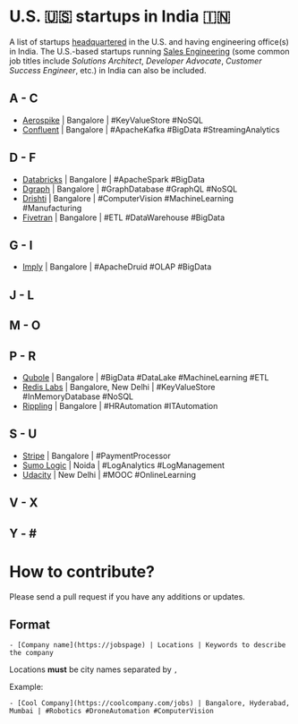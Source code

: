 # U.S. 🇺🇸 startups in India 🇮🇳
A list of startups [headquartered](https://en.wikipedia.org/wiki/Corporate_headquarters) in the U.S. and having engineering office(s) in India. The U.S.-based startups running [Sales Engineering](https://en.wikipedia.org/wiki/Sales_engineering) (some common job titles include *Solutions Architect*, *Developer Advocate*, *Customer Success Engineer*, etc.) in India can also be included.

## A - C
- [Aerospike](https://www.aerospike.com/company/careers/) | Bangalore | #KeyValueStore #NoSQL
- [Confluent](https://www.confluent.io/careers) | Bangalore | #ApacheKafka #BigData #StreamingAnalytics

## D - F
- [Databricks](https://databricks.com/company/careers) | Bangalore | #ApacheSpark #BigData
- [Dgraph](https://dgraph.io/careers) | Bangalore | #GraphDatabase #GraphQL #NoSQL
- [Drishti](https://drishti.com/careers/) | Bangalore | #ComputerVision #MachineLearning #Manufacturing
- [Fivetran](https://fivetran.com/careers) | Bangalore | #ETL #DataWarehouse #BigData

## G - I
- [Imply](https://imply.io/careers) | Bangalore | #ApacheDruid #OLAP #BigData

## J - L

## M - O

## P - R
- [Qubole](https://www.qubole.com/company/careers/) | Bangalore | #BigData #DataLake #MachineLearning #ETL
- [Redis Labs](https://redislabs.com/company/careers/) | Bangalore, New Delhi | #KeyValueStore #InMemoryDatabase #NoSQL
- [Rippling](https://jobs.lever.co/rippling) | Bangalore | #HRAutomation #ITAutomation

## S - U
- [Stripe](https://stripe.com/jobs) | Bangalore | #PaymentProcessor
- [Sumo Logic](https://www.sumologic.com/company/careers/) | Noida | #LogAnalytics #LogManagement
- [Udacity](https://www.udacity.com/jobs) | New Delhi | #MOOC #OnlineLearning

## V - X

## Y - \#

# How to contribute?
Please send a pull request if you have any additions or updates.

## Format
```
- [Company name](https://jobspage) | Locations | Keywords to describe the company
```

Locations **must** be city names separated by `,`

Example:
```
- [Cool Company](https://coolcompany.com/jobs) | Bangalore, Hyderabad, Mumbai | #Robotics #DroneAutomation #ComputerVision
```
